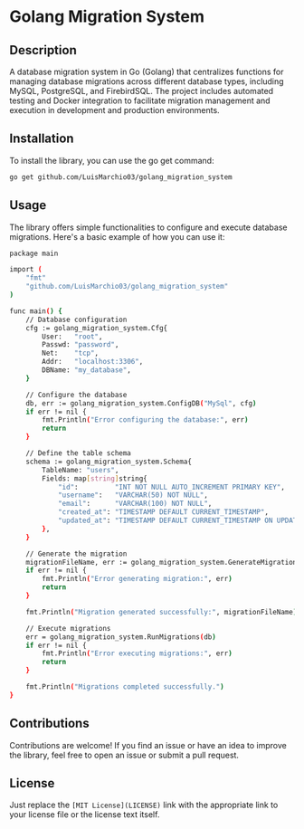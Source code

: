 # Golang Migration System

## Description

A database migration system in Go (Golang) that centralizes functions for managing database migrations across different database types, including MySQL, PostgreSQL, and FirebirdSQL. The project includes automated testing and Docker integration to facilitate migration management and execution in development and production environments.

## Installation

To install the library, you can use the go get command:

```bash
go get github.com/LuisMarchio03/golang_migration_system
```

## Usage

The library offers simple functionalities to configure and execute database migrations. Here's a basic example of how you can use it:

```bash
package main

import (
    "fmt"
    "github.com/LuisMarchio03/golang_migration_system"
)

func main() {
    // Database configuration
    cfg := golang_migration_system.Cfg{
        User:   "root",
        Passwd: "password",
        Net:    "tcp",
        Addr:   "localhost:3306",
        DBName: "my_database",
    }

    // Configure the database
    db, err := golang_migration_system.ConfigDB("MySql", cfg)
    if err != nil {
        fmt.Println("Error configuring the database:", err)
        return
    }

    // Define the table schema
    schema := golang_migration_system.Schema{
        TableName: "users",
        Fields: map[string]string{
            "id":         "INT NOT NULL AUTO_INCREMENT PRIMARY KEY",
            "username":   "VARCHAR(50) NOT NULL",
            "email":      "VARCHAR(100) NOT NULL",
            "created_at": "TIMESTAMP DEFAULT CURRENT_TIMESTAMP",
            "updated_at": "TIMESTAMP DEFAULT CURRENT_TIMESTAMP ON UPDATE CURRENT_TIMESTAMP",
        },
    }

    // Generate the migration
    migrationFileName, err := golang_migration_system.GenerateMigration(schema)
    if err != nil {
        fmt.Println("Error generating migration:", err)
        return
    }

    fmt.Println("Migration generated successfully:", migrationFileName)

    // Execute migrations
    err = golang_migration_system.RunMigrations(db)
    if err != nil {
        fmt.Println("Error executing migrations:", err)
        return
    }

    fmt.Println("Migrations completed successfully.")
}
```

## Contributions

Contributions are welcome! If you find an issue or have an idea to improve the library, feel free to open an issue or submit a pull request.

## License 

Just replace the `[MIT License](LICENSE)` link with the appropriate link to your license file or the license text itself.
